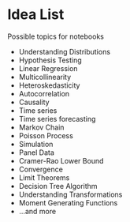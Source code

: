 # Idea List

Possible topics for notebooks

- Understanding Distributions
- Hypothesis Testing
- Linear Regression
- Multicollinearity
- Heteroskedasticity
- Autocorrelation
- Causality
- Time series
- Time series forecasting
- Markov Chain
- Poisson Process
- Simulation
- Panel Data
- Cramer-Rao Lower Bound
- Convergence
- Limit Theorems
- Decision Tree Algorithm
- Understanding Transformations
- Moment Generating Functions
- ...and more
